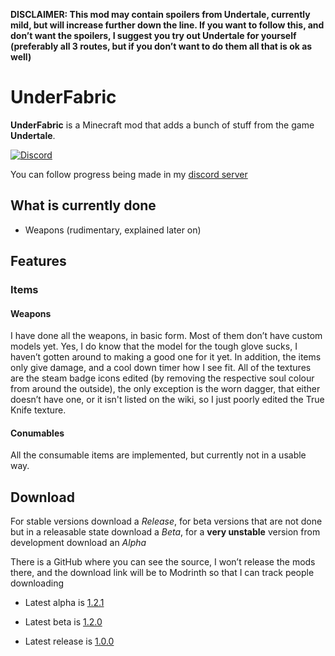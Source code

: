 **DISCLAIMER: This mod may contain spoilers from Undertale, currently mild, but will increase further down the line. If you want to follow this, and don’t want the spoilers, I suggest you try out Undertale for yourself (preferably all 3 routes, but if you don’t want to do them all that is ok as well)**
# UnderFabric
**UnderFabric** is a Minecraft mod that adds a bunch of stuff from the game **Undertale**.

[![Discord](https://img.shields.io/discord/823827439200763914.svg?label=&logo=discord&logoColor=ffffff&color=7389D8&labelColor=6A7EC2)](https://discord.gg/qvfHGEXhXK)

You can follow progress being made in my [discord server](https://discord.gg/qvfHGEXhXK)
## What is currently done
- Weapons (rudimentary, explained later on)

## Features

### Items
#### Weapons
I have done all the weapons, in basic form. Most of them don’t have custom models yet. Yes, I do know that the model for the tough glove sucks, I haven’t gotten around to making a good one for it yet. In addition, the items only give damage, and a cool down timer how I see fit. All of the textures are the steam badge icons edited (by removing the respective soul colour from around the outside), the only exception is the worn dagger, that either doesn’t have one, or it isn't listed on the wiki, so I just poorly edited the True Knife texture.

#### Conumables
All the consumable items are implemented, but currently not in a usable way.

## Download

For stable versions download a *Release*, for beta versions that are not done but in a releasable state download a *Beta*, for a **very unstable** version from development download an *Alpha*

There is a GitHub where you can see the source, I won’t release the mods there, and the download link will be to Modrinth so that I can track people downloading

- Latest alpha is [1.2.1](https://modrinth.com/mod/underfabric/version/W36MkxmB)

- Latest beta is [1.2.0](https://modrinth.com/mod/underfabric/version/GrH5Klrg)

- Latest release is [1.0.0](https://modrinth.com/mod/underfabric/version/Df0TSN6O)
